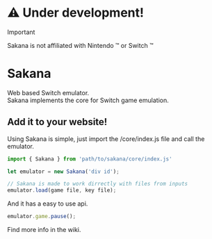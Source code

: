 # :warning: Under development!

> [!IMPORTANT]
> Sakana is not affiliated with Nintendo :tm: or Switch :tm:

# Sakana
Web based Switch emulator.\
Sakana implements the core for Switch game emulation.

## Add it to your website!
Using Sakana is simple, just import the /core/index.js file and call the emulator.
```js
import { Sakana } from 'path/to/sakana/core/index.js'

let emulator = new Sakana('div id');

// Sakana is made to work dirrectly with files from inputs
emulator.load(game file, key file);
```
And it has a easy to use api.
```js
emulator.game.pause();
```
Find more info in the wiki.

